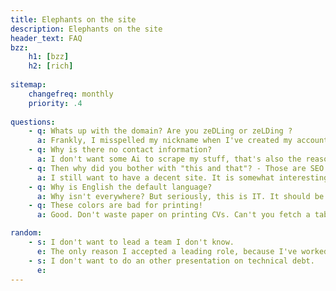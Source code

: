 ```yaml
---
title: Elephants on the site
description: Elephants on the site
header_text: FAQ
bzz:
    h1: [bzz]
    h2: [rich]
    
sitemap:
    changefreq: monthly
    priority: .4
    
questions:
    - q: Whats up with the domain? Are you zeDLing or zeLDing ?
      a: Frankly, I misspelled my nickname when I've created my account on Github. It is supposed to be ZeDlinG - one of my old nicknames :)
    - q: Why is there no contact information?
      a: I don't want some Ai to scrape my stuff, that's also the reason why the site is not indexed. I only would like to show this to a narrow selection of people. If you can read this, you should already know how to contact me. If you forgot (somehow), you should be able to find them through the linked social accounts in the footer.
    - q: Then why did you bother with "this and that"? - Those are SEO things.
      a: I still want to have a decent site. It is somewhat interesting too.
    - q: Why is English the default language?
      a: Why isn't everywhere? But seriously, this is IT. It should be in english only - yes, everything! Besides, english is the closest thing we have to global human language, I'm trying to help a bit ;) and if you are going to put me on refactoring some old bulgarian code, you better get me somebody who can translate it :P
    - q: These colors are bad for printing!
      a: Good. Don't waste paper on printing CVs. Can't you fetch a tablet or something? I'v tried to make it somewhat bearable on mobiles too. It is better live anyways ;)

random:
    - s: I don't want to lead a team I don't know.
      e: The only reason I accepted a leading role, because I've worked with them with years. Although that is more that enough, some is required.  
    - s: I don't want to do an other presentation on technical debt.
      e: 
---
```

